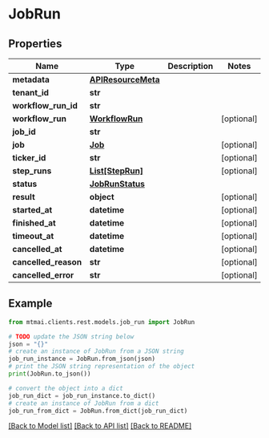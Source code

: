 # JobRun


## Properties

Name | Type | Description | Notes
------------ | ------------- | ------------- | -------------
**metadata** | [**APIResourceMeta**](APIResourceMeta.md) |  | 
**tenant_id** | **str** |  | 
**workflow_run_id** | **str** |  | 
**workflow_run** | [**WorkflowRun**](WorkflowRun.md) |  | [optional] 
**job_id** | **str** |  | 
**job** | [**Job**](Job.md) |  | [optional] 
**ticker_id** | **str** |  | [optional] 
**step_runs** | [**List[StepRun]**](StepRun.md) |  | [optional] 
**status** | [**JobRunStatus**](JobRunStatus.md) |  | 
**result** | **object** |  | [optional] 
**started_at** | **datetime** |  | [optional] 
**finished_at** | **datetime** |  | [optional] 
**timeout_at** | **datetime** |  | [optional] 
**cancelled_at** | **datetime** |  | [optional] 
**cancelled_reason** | **str** |  | [optional] 
**cancelled_error** | **str** |  | [optional] 

## Example

```python
from mtmai.clients.rest.models.job_run import JobRun

# TODO update the JSON string below
json = "{}"
# create an instance of JobRun from a JSON string
job_run_instance = JobRun.from_json(json)
# print the JSON string representation of the object
print(JobRun.to_json())

# convert the object into a dict
job_run_dict = job_run_instance.to_dict()
# create an instance of JobRun from a dict
job_run_from_dict = JobRun.from_dict(job_run_dict)
```
[[Back to Model list]](../README.md#documentation-for-models) [[Back to API list]](../README.md#documentation-for-api-endpoints) [[Back to README]](../README.md)


